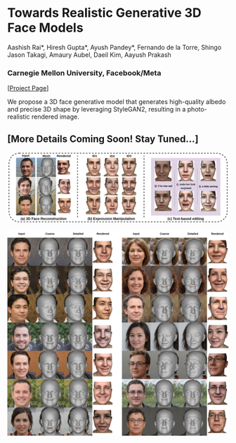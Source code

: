 # Towards Realistic Generative 3D Face Models

Aashish Rai*, Hiresh Gupta*, Ayush Pandey*, Fernando de la Torre, Shingo Jason Takagi, Amaury Aubel, Daeil Kim, Aayush Prakash

### Carnegie Mellon University, Facebook/Meta

[[Project Page](https://aashishrai3799.github.io/Towards-Realistic-Generative-3D-Face-Models)]

We propose a 3D face generative model that generates high-quality albedo and precise 3D shape by leveraging StyleGAN2, resulting in a photo-realistic rendered image.


## [More Details Coming Soon! Stay Tuned...]


![](figures/face_gen_2.jpg)

![](figures/supp_image.jpg)
